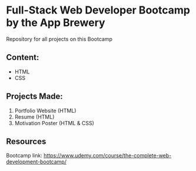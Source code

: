 # Full-Stack Web Developer Bootcamp by the App Brewery
Repository for all projects on this Bootcamp

## Content:
- HTML
- CSS
<!-- - Bootstrap
- Web Design
- JavaScript
- jQuery
- Node.js
- Express.js
- API's
- Git & GitHub
- SQL
- MongoDB
- Mongoose
- React.js
- Deploying a Web Application
- Authentication & Security -->

## Projects Made:
1. Portfolio Website (HTML)
2. Resume (HTML)
3. Motivation Poster (HTML & CSS)

## Resources

Bootcamp link: https://www.udemy.com/course/the-complete-web-development-bootcamp/